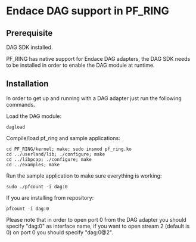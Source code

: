 # Endace DAG support in PF_RING

## Prerequisite
DAG SDK installed.

PF_RING has native support for Endace DAG adapters, the DAG SDK needs to be 
installed in order to enable the DAG module at runtime.

## Installation
In order to get up and running with a DAG adapter just run the following commands.

Load the DAG module:

```
dagload
```

Compile/load pf_ring and sample applications:

```
cd PF_RING/kernel; make; sudo insmod pf_ring.ko
cd ../userland/lib; ./configure; make
cd ../libpcap; ./configure; make
cd ../examples; make
```

Run the sample application to make sure everything is working:

```
sudo ./pfcount -i dag:0
```

If you are installing from repository:

```
pfcount -i dag:0
```

Please note that in order to open port 0 from the DAG adapter you should 
specify "dag:0" as interface name, if you want to open stream 2 (default is 0)
on port 0 you should specify "dag:0@2".
